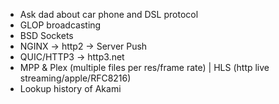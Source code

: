 - Ask dad about car phone and DSL protocol
- GLOP broadcasting
- BSD Sockets
- NGINX -> http2 -> Server Push
- QUIC/HTTP3 -> http3.net
- MPP & Plex (multiple files per res/frame rate) | HLS (http live streaming/apple/RFC8216)
- Lookup history of Akami